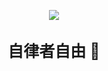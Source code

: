 <p align="center">
  <a href="https://github.com/getActivity">
    <img src="https://github-readme-stats.vercel.app/api?username=yungyu16&show_icons=true&theme=slateorange&count_private=true&include_all_commits=true" />
  </a>
</p>

<p align="center" style="font-size: 25px;font-weight: bolder;margin-top: 30px;">自律者自由 👋</p>
